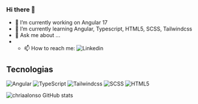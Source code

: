 ### Hi there 👋

<!--
**chriaalonso/chriaalonso** is a ✨ _special_ ✨ repository because its `README.md` (this file) appears on your GitHub profile.

Here are some ideas to get you started:
-->

- 🔭 I’m currently working on Angular 17
- 🌱 I’m currently learning Angular, Typescript, HTML5, SCSS, Tailwindcss
- 💬 Ask me about ...
- - 📫 How to reach me: ![Linkedin](https://www.linkedin.com/in/chriaalonso/)

## Tecnologias
![Angular](https://img.shields.io/badge/Angular-DD0031?style=for-the-badge&logo=angular&logoColor=white)
![TypeScript](https://img.shields.io/badge/TypeScript-007ACC?style=for-the-badge&logo=typescript&logoColor=white)
![Tailwindcss](https://img.shields.io/badge/Tailwind_CSS-38B2AC?style=for-the-badge&logo=tailwind-css&logoColor=white)
![SCSS](https://img.shields.io/badge/CSS-239120?&style=for-the-badge&logo=css3&logoColor=white)
![HTML5](https://img.shields.io/badge/HTML5-E34F26?style=for-the-badge&logo=html5&logoColor=white)

![chriaalonso GitHub stats](https://github-readme-stats.vercel.app/api?username=chriaalonso&hide=contribs,prs)
